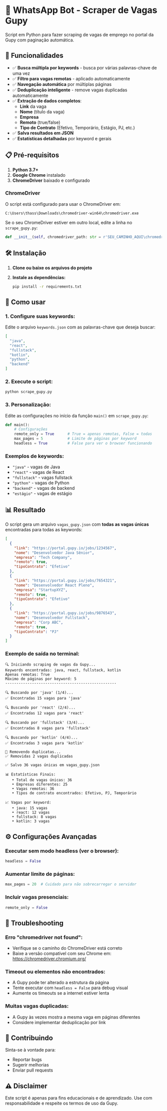 # 🤖 WhatsApp Bot - Scraper de Vagas Gupy

Script em Python para fazer scraping de vagas de emprego no portal da Gupy com paginação automática.

## 🚀 Funcionalidades

- ✅ **Busca múltipla por keywords** - busca por várias palavras-chave de uma vez
- ✅ **Filtro para vagas remotas** - aplicado automaticamente
- ✅ **Navegação automática** por múltiplas páginas
- ✅ **Deduplicação inteligente** - remove vagas duplicadas automaticamente
- ✅ **Extração de dados completos**:
  - **Link** da vaga
  - **Nome** (título da vaga)
  - **Empresa**
  - **Remoto** (true/false)
  - **Tipo de Contrato** (Efetivo, Temporário, Estágio, PJ, etc.)
- ✅ **Salva resultados em JSON**
- ✅ **Estatísticas detalhadas** por keyword e gerais

## 📋 Pré-requisitos

1. **Python 3.7+**
2. **Google Chrome** instalado
3. **ChromeDriver** baixado e configurado

### ChromeDriver
O script está configurado para usar o ChromeDriver em:
```
C:\Users\thass\Downloads\chromedriver-win64\chromedriver.exe
```

Se o seu ChromeDriver estiver em outro local, edite a linha no `scrape_gupy.py`:
```python
def __init__(self, chromedriver_path: str = r'SEU_CAMINHO_AQUI\chromedriver.exe'):
```

## 🛠️ Instalação

1. **Clone ou baixe os arquivos do projeto**

2. **Instale as dependências:**
   ```bash
   pip install -r requirements.txt
   ```

## 🎯 Como usar

### 1. Configure suas keywords:
Edite o arquivo `keywords.json` com as palavras-chave que deseja buscar:

```json
[
  "java",
  "react", 
  "fullstack",
  "kotlin",
  "python",
  "backend"
]
```

### 2. Execute o script:
```bash
python scrape_gupy.py
```

### 3. Personalização:
Edite as configurações no início da função `main()` em `scrape_gupy.py`:

```python
def main():
    # Configurações
    remote_only = True      # True = apenas remotas, False = todas
    max_pages = 5           # Limite de páginas por keyword
    headless = True         # False para ver o browser funcionando
```

### Exemplos de keywords:
- `"java"` - vagas de Java
- `"react"` - vagas de React
- `"fullstack"` - vagas fullstack
- `"python"` - vagas de Python
- `"backend"` - vagas de backend
- `"estágio"` - vagas de estágio

## 📊 Resultado

O script gera um arquivo `vagas_gupy.json` com **todas as vagas únicas** encontradas para todas as keywords:

```json
[
  {
    "link": "https://portal.gupy.io/jobs/1234567",
    "nome": "Desenvolvedor Java Sênior",
    "empresa": "Tech Company",
    "remoto": true,
    "tipoContrato": "Efetivo"
  },
  {
    "link": "https://portal.gupy.io/jobs/7654321",
    "nome": "Desenvolvedor React Pleno",
    "empresa": "StartupXYZ",
    "remoto": true,
    "tipoContrato": "Efetivo"
  },
  {
    "link": "https://portal.gupy.io/jobs/9876543",
    "nome": "Desenvolvedor Fullstack",
    "empresa": "Corp ABC",
    "remoto": true,
    "tipoContrato": "PJ"
  }
]
```

### Exemplo de saída no terminal:
```
🔍 Iniciando scraping de vagas da Gupy...
Keywords encontradas: java, react, fullstack, kotlin
Apenas remotas: True
Máximo de páginas por keyword: 5
--------------------------------------------------

🔍 Buscando por 'java' (1/4)...
✅ Encontradas 15 vagas para 'java'

🔍 Buscando por 'react' (2/4)...
✅ Encontradas 12 vagas para 'react'

🔍 Buscando por 'fullstack' (3/4)...
✅ Encontradas 8 vagas para 'fullstack'

🔍 Buscando por 'kotlin' (4/4)...
✅ Encontradas 3 vagas para 'kotlin'

🔄 Removendo duplicatas...
✅ Removidas 2 vagas duplicadas

✅ Salvo 36 vagas únicas em vagas_gupy.json

📊 Estatísticas Finais:
   • Total de vagas únicas: 36
   • Empresas diferentes: 25
   • Vagas remotas: 36
   • Tipos de contrato encontrados: Efetivo, PJ, Temporário

📈 Vagas por keyword:
   • java: 15 vagas
   • react: 12 vagas
   • fullstack: 8 vagas
   • kotlin: 3 vagas
```

## ⚙️ Configurações Avançadas

### Executar sem modo headless (ver o browser):
```python
headless = False
```

### Aumentar limite de páginas:
```python
max_pages = 20  # Cuidado para não sobrecarregar o servidor
```

### Incluir vagas presenciais:
```python
remote_only = False
```

## 🔧 Troubleshooting

### Erro "chromedriver not found":
- Verifique se o caminho do ChromeDriver está correto
- Baixe a versão compatível com seu Chrome em: https://chromedriver.chromium.org/

### Timeout ou elementos não encontrados:
- A Gupy pode ter alterado a estrutura da página
- Tente executar com `headless = False` para debug visual
- Aumente os timeouts se a internet estiver lenta

### Muitas vagas duplicadas:
- A Gupy às vezes mostra a mesma vaga em páginas diferentes
- Considere implementar deduplicação por link

## 🤝 Contribuindo

Sinta-se à vontade para:
- Reportar bugs
- Sugerir melhorias
- Enviar pull requests

## ⚠️ Disclaimer

Este script é apenas para fins educacionais e de aprendizado. Use com responsabilidade e respeite os termos de uso da Gupy.
